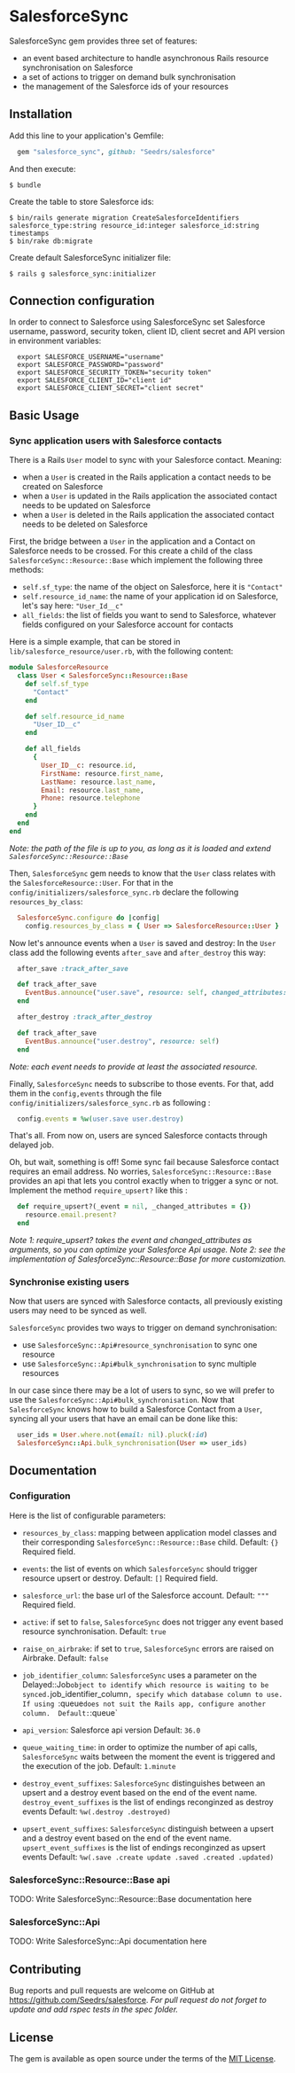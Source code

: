 # SalesforceSync

SalesforceSync gem provides three set of features:
- an event based architecture to handle asynchronous Rails resource synchronisation on Salesforce
- a set of actions to trigger on demand bulk synchronisation
- the management of the Salesforce ids of your resources

## Installation

Add this line to your application's Gemfile:

```ruby
  gem "salesforce_sync", github: "Seedrs/salesforce"
```

And then execute:

    $ bundle

Create the table to store Salesforce ids:

    $ bin/rails generate migration CreateSalesforceIdentifiers salesforce_type:string resource_id:integer salesforce_id:string timestamps
    $ bin/rake db:migrate

Create default SalesforceSync initializer file:

    $ rails g salesforce_sync:initializer

## Connection configuration

In order to connect to Salesforce using SalesforceSync set Salesforce username, password, security token, client ID, client secret and API version in environment variables:

```
  export SALESFORCE_USERNAME="username"
  export SALESFORCE_PASSWORD="password"
  export SALESFORCE_SECURITY_TOKEN="security token"
  export SALESFORCE_CLIENT_ID="client id"
  export SALESFORCE_CLIENT_SECRET="client secret"
```

## Basic Usage

### Sync application users with Salesforce contacts

There is a Rails `User` model to sync with your Salesforce contact.
Meaning:
- when a `User` is created in the Rails application a contact needs to be created on Salesforce
- when a `User` is updated in the Rails application the associated contact needs to be updated on Salesforce
- when a `User` is deleted in the Rails application the associated contact needs to be deleted on Salesforce

First, the bridge between a `User` in the application and a Contact on Salesforce needs to be crossed.
For this create a child of the class `SalesforceSync::Resource::Base` which implement the following three methods:
- `self.sf_type`: the name of the object on Salesforce, here it is `"Contact"`
- `self.resource_id_name`: the name of your application id on Salesforce, let's say here: `"User_Id__c"`
- `all_fields`: the list of fields you want to send to Salesforce, whatever fields configured on your Salesforce account for contacts

Here is a simple example, that can be stored in `lib/salesforce_resource/user.rb`, with the following content:

```ruby
module SalesforceResource
  class User < SalesforceSync::Resource::Base
    def self.sf_type
      "Contact"
    end

    def self.resource_id_name
      "User_ID__c"
    end

    def all_fields
      {
        User_ID__c: resource.id,
        FirstName: resource.first_name,
        LastName: resource.last_name,
        Email: resource.last_name,
        Phone: resource.telephone
      }
    end
  end
end
```

_Note: the path of the file is up to you, as long as it is loaded and extend `SalesforceSync::Resource::Base`_

Then, `SalesforceSync` gem needs to know that the `User` class relates with the `SalesforceResource::User`.
For that in the `config/initializers/salesforce_sync.rb` declare the following `resources_by_class`:

```ruby
  SalesforceSync.configure do |config|
    config.resources_by_class = { User => SalesforceResource::User }
```

Now let's announce events when a `User` is saved and destroy:
In the `User` class add the following events `after_save` and `after_destroy` this way:

```ruby
  after_save :track_after_save

  def track_after_save
    EventBus.announce("user.save", resource: self, changed_attributes: changed_attributes)
  end
```

```ruby
  after_destroy :track_after_destroy

  def track_after_save
    EventBus.announce("user.destroy", resource: self)
  end
```

_Note: each event needs to provide at least the associated resource._

Finally, `SalesforceSync` needs to subscribe to those events.
For that, add them in the `config,events` through the file `config/initializers/salesforce_sync.rb` as following :

```ruby
  config.events = %w(user.save user.destroy)
```

That's all. From now on, users are synced Salesforce contacts through delayed job.

Oh, but wait, something is off! Some sync fail because Salesforce contact requires an email address.
No worries, `SalesforceSync::Resource::Base` provides an api that lets you control exactly when to trigger a sync or not.
Implement the method `require_upsert?` like this :
```ruby
  def require_upsert?(_event = nil, _changed_attributes = {})
    resource.email.present?
  end
```

_Note 1: require_upsert? takes the event and changed_attributes as arguments, so you can optimize your Salesforce Api usage._
_Note 2: see the implementation of SalesforceSync::Resource::Base for more customization._

### Synchronise existing users

Now that users are synced with Salesforce contacts, all previously existing users may need to be synced as well.

`SalesforceSync` provides two ways to trigger on demand synchronisation:
- use `SalesforceSync::Api#resource_synchronisation` to sync one resource
- use `SalesforceSync::Api#bulk_synchronisation` to sync multiple resources

In our case since there may be a lot of users to sync, so we will prefer to use the `SalesforceSync::Api#bulk_synchronisation`.
Now that `SalesforceSync` knows how to build a Salesforce Contact from a `User`, syncing all your users that have an email can be done like this:

```ruby
  user_ids = User.where.not(email: nil).pluck(:id)
  SalesforceSync::Api.bulk_synchronisation(User => user_ids)
```

## Documentation

### Configuration

Here is the list of configurable parameters:

- `resources_by_class`: mapping between application model classes and their corresponding `SalesforceSync::Resource::Base` child.
Default: `{}`
Required field.

- `events`: the list of events on which `SalesforceSync` should trigger resource upsert or destroy.
Default: `[]`
Required field.

- `salesforce_url`: the base url of the Salesforce account.
Default: `"""`
Required field.

- `active`: if set to `false`, `SalesforceSync` does not trigger any event based resource synchronisation.
Default: `true`

- `raise_on_airbrake`: if set to `true`, `SalesforceSync` errors are raised on Airbrake.
Default: `false`

- `job_identifier_column`: `SalesforceSync` uses a parameter on the Delayed::Job` object to identify which resource is waiting to be synced.
`job_identifier_column`, specify which database column to use. If using `:queue` does not suit the Rails app, configure another column. 
Default: `:queue`

- `api_version`: Salesforce api version
Default: `36.0`

- `queue_waiting_time`: in order to optimize the number of api calls, `SalesforceSync` waits between the moment the event is triggered and the execution of the job.
Default: `1.minute`

- `destroy_event_suffixes`: `SalesforceSync` distinguishes between an upsert and a destroy event based on the end of the event name.
`destroy_event_suffixes` is the list of endings reconginzed as destroy events
Default: `%w(.destroy .destroyed)`

- `upsert_event_suffixes`: `SalesforceSync` distinguish between a upsert and a destroy event based on the end of the event name.
`upsert_event_suffixes` is the list of endings reconginzed as upsert events
Default: `%w(.save .create update .saved .created .updated)`

### SalesforceSync::Resource::Base api

TODO: Write SalesforceSync::Resource::Base documentation here

### SalesforceSync::Api

TODO: Write SalesforceSync::Api documentation here

## Contributing

Bug reports and pull requests are welcome on GitHub at https://github.com/Seedrs/salesforce.
_For pull request do not forget to update and add rspec tests in the spec folder._

## License

The gem is available as open source under the terms of the [MIT License](http://opensource.org/licenses/MIT).

